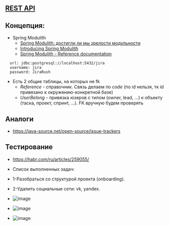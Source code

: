 ## [REST API](http://localhost:8080/doc)

## Концепция:

- Spring Modulith
    - [Spring Modulith: достигли ли мы зрелости модульности](https://habr.com/ru/post/701984/)
    - [Introducing Spring Modulith](https://spring.io/blog/2022/10/21/introducing-spring-modulith)
    - [Spring Modulith - Reference documentation](https://docs.spring.io/spring-modulith/docs/current-SNAPSHOT/reference/html/)

```
  url: jdbc:postgresql://localhost:5432/jira
  username: jira
  password: JiraRush
```

- Есть 2 общие таблицы, на которых не fk
    - _Reference_ - справочник. Связь делаем по _code_ (по id нельзя, тк id привязано к окружению-конкретной базе)
    - _UserBelong_ - привязка юзеров с типом (owner, lead, ...) к объекту (таска, проект, спринт, ...). FK вручную будем
      проверять

## Аналоги

- https://java-source.net/open-source/issue-trackers

## Тестирование

- https://habr.com/ru/articles/259055/

- Список выполненных задач:
- 1-Разобраться со структурой проекта (onboarding).
- 2-Удалить социальные сети: vk, yandex.
- ![image](https://github.com/DianaRoshan/project-final/assets/77641186/4a4d7897-4b6b-4eb8-bd48-127c1d905f55)
- ![image](https://github.com/DianaRoshan/project-final/assets/77641186/11d25100-384c-4f6f-8e40-642587026c2b)
- ![image](https://github.com/DianaRoshan/project-final/assets/77641186/73a9704e-e8a5-4961-a291-4960e6ffa685)

